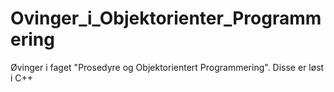 # Ovinger_i_Objektorienter_Programmering
Øvinger i faget "Prosedyre og Objektorientert Programmering". Disse er løst i C++
